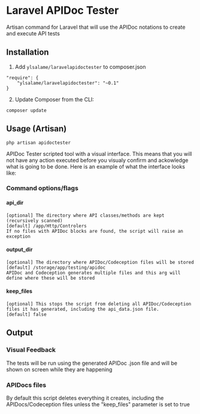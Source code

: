 # Laravel APIDoc Tester

Artisan command for Laravel that will use the APIDoc notations to create and execute API tests

## Installation

1) Add `ylsalame/laravelapidoctester` to composer.json

```
"require": {
	"ylsalame/laravelapidoctester": "~0.1"
}
```

2) Update Composer from the CLI:

```
composer update
```

## Usage (Artisan)

```
php artisan apidoctester
```
APIDoc Tester scripted tool with a visual interface. This means that you will not have any action executed before you visualy confirm and ackowledge what is going to be done. Here is an example of what the interface looks like:

### Command options/flags

#### api_dir
	[optional] The directory where API classes/methods are kept (recursively scanned)
	[default] /app/Http/Controlers
	If no files with APIDoc blocks are found, the script will raise an exception

#### output_dir
	[optional] The directory where APIDoc/Codeception files will be stored
	[default] /storage/app/testing/apidoc
	APIDoc and Codeception generates multiple files and this arg will define where these will be stored

#### keep_files
	[optional] This stops the script from deleting all APIDoc/Codeception files it has generated, including the api_data.json file.
	[default] false

## Output

### Visual Feedback

The tests will be run using the generated APIDoc .json file and will be shown on screen while they are happening

### APIDocs files

By default this script deletes everything it creates, including the APIDocs/Codeception files unless the "keep_files" parameter is set to true
